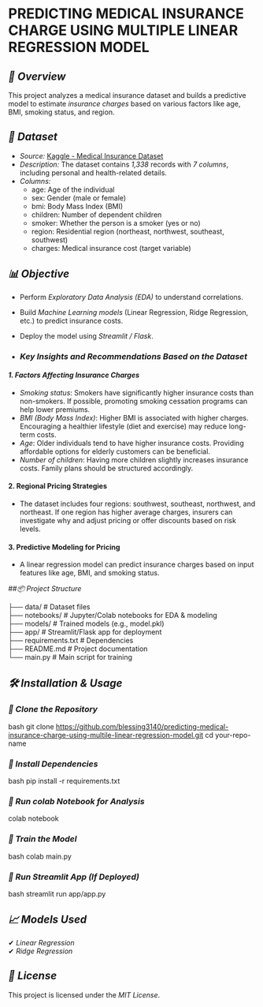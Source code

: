 # PREDICTING MEDICAL INSURANCE CHARGE USING MULTIPLE LINEAR REGRESSION MODEL
## *📌 Overview*  
This project analyzes a medical insurance dataset and builds a predictive model to estimate *insurance charges* based on various factors like age, BMI, smoking status, and region.  

## *📂 Dataset*  
- *Source:* [Kaggle - Medical Insurance Dataset](https://www.kaggle.com/datasets/mirichoi0218/insurance)  
- *Description:* The dataset contains *1,338* records with *7 columns*, including
  personal and health-related details.  
- *Columns:*  
  - age: Age of the individual  
  - sex: Gender (male or female)  
  - bmi: Body Mass Index (BMI)  
  - children: Number of dependent children  
  - smoker: Whether the person is a smoker (yes or no)  
  - region: Residential region (northeast, northwest, southeast, southwest)  
  - charges: Medical insurance cost (target variable)  

## *📊 Objective*  
- Perform *Exploratory Data Analysis (EDA)* to understand correlations.  
- Build *Machine Learning models* (Linear Regression, Ridge Regression, etc.) to predict insurance costs.  
- Deploy the model using *Streamlit / Flask*.

- ### *Key Insights and Recommendations Based on the Dataset*  

#### *1. Factors Affecting Insurance Charges*
- *Smoking status*: Smokers have significantly higher insurance costs than non-smokers. If possible, promoting smoking cessation programs can help lower premiums.  
- *BMI (Body Mass Index)*: Higher BMI is associated with higher charges. Encouraging a healthier lifestyle (diet and exercise) may reduce long-term costs.  
- *Age*: Older individuals tend to have higher insurance costs. Providing affordable options for elderly customers can be beneficial.  
- *Number of children*: Having more children slightly increases insurance costs. Family plans should be structured accordingly.
#### 2. Regional Pricing Strategies
- The dataset includes four regions: southwest, southeast, northwest, and northeast. If one region has higher average charges, insurers can investigate why and adjust pricing or offer discounts based on risk levels.  

#### 3. Predictive Modeling for Pricing
- A linear regression model can predict insurance charges based on input features like age, BMI, and smoking status.

 ##*📦 Project Structure*  

├── data/                  # Dataset files  
├── notebooks/             # Jupyter/Colab notebooks for EDA & modeling  
├── models/                # Trained models (e.g., model.pkl)  
├── app/                   # Streamlit/Flask app for deployment  
├── requirements.txt       # Dependencies  
├── README.md              # Project documentation  
└── main.py                # Main script for training  


## *🛠 Installation & Usage*  
### *⿡ Clone the Repository*  
bash
git clone https://github.com/blessing3140/predicting-medical-insurance-charge-using-multile-linear-regression-model.git
cd your-repo-name
### *⿢ Install Dependencies*  
bash
pip install -r requirements.txt


### *⿣ Run colab Notebook for Analysis*  
colab notebook


### *⿤ Train the Model*  
bash
colab main.py


### *⿥ Run Streamlit App (If Deployed)*  
bash
streamlit run app/app.py

## *📈 Models Used*  
✔ *Linear Regression*  
✔ *Ridge Regression*  



  

## *📜 License*  
This project is licensed under the *MIT License*.  






